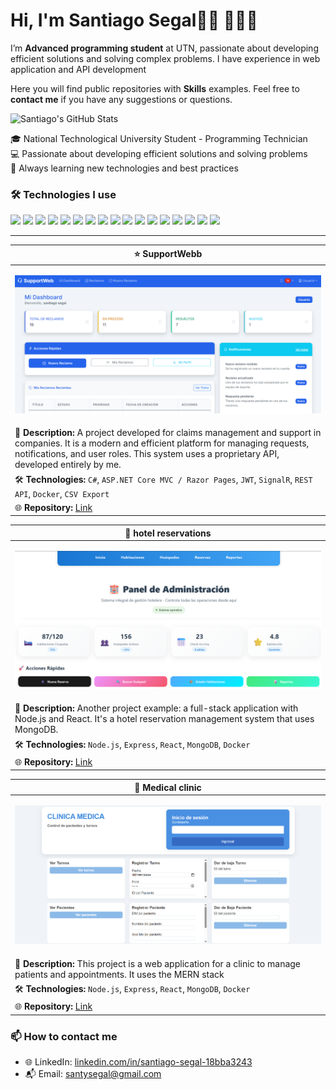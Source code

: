 <h1>Hi, I'm Santiago Segal👋🏽 👨🏽‍💻</h1>
<p>I’m <strong>Advanced programming student</strong> at UTN, passionate about developing efficient solutions and solving complex problems. I have experience in web application and API development</p>

<p>Here you will find public repositories with <strong>Skills</strong> examples. Feel free to <strong>contact me</strong> if you have any suggestions or questions.</p>


<img alt="Santiago's GitHub Stats" src="https://github-readme-stats.vercel.app/api?username=Santucho12&amp;show_icons=true&amp;include_all_commits=true&amp;count_private=true&amp;bg_color=ffffff&amp;title_color=3399ff&amp;text_color=242424ff&amp;icon_color=3455ccff&amp;ring_color=3399ff">



<p>
🎓 National Technological University Student - Programming Technician<br>
💻 Passionate about developing efficient solutions and solving problems<br>
🚀 Always learning new technologies and best practices
</p>

### 🛠️ Technologies I use
<p align="left">
    <img src="https://img.shields.io/badge/-C%23-239120?style=flat&logo=c-sharp&logoColor=white" />
    <img src="https://img.shields.io/badge/-ASP.NET-512BD4?style=flat&logo=dotnet&logoColor=white" />
    <img src="https://img.shields.io/badge/-Razor-512BD4?style=flat&logo=dotnet&logoColor=white" />
    <img src="https://img.shields.io/badge/-Blazor-512BD4?style=flat&logo=blazor&logoColor=white" />
    <img src="https://img.shields.io/badge/-ADO.NET-512BD4?style=flat&logo=dotnet&logoColor=white" />
    <img src="https://img.shields.io/badge/-Entity%20Framework-6DB33F?style=flat&logo=.net&logoColor=white" />
    <!-- JS/Backend & DB -->
    <img src="https://img.shields.io/badge/-Node.js-339933?style=flat&logo=node.js&logoColor=white" />
    <img src="https://img.shields.io/badge/-Express-000000?style=flat&logo=express&logoColor=white" />
    <img src="https://img.shields.io/badge/-SQL-4479A1?style=flat&logo=postgresql&logoColor=white" />
    <img src="https://img.shields.io/badge/-MongoDB-47A248?style=flat&logo=mongodb&logoColor=white" />
    <!-- Otros -->
    <img src="https://img.shields.io/badge/-Python-3776AB?style=flat&logo=python&logoColor=white" />
        <!-- Web core -->
    <img src="https://img.shields.io/badge/-HTML-E34F26?style=flat&logo=html5&logoColor=white" />
    <img src="https://img.shields.io/badge/-CSS-1572B6?style=flat&logo=css3&logoColor=white" />
    <img src="https://img.shields.io/badge/-JavaScript-F7DF1E?style=flat&logo=javascript&logoColor=black" />
    <!-- Otros -->
    <img src="https://img.shields.io/badge/-xUnit-02569B?style=flat&logo=xunit&logoColor=white" />
    <img src="https://img.shields.io/badge/-Docker-2496ED?style=flat&logo=docker&logoColor=white" />
    <img src="https://img.shields.io/badge/-JWT-000000?style=flat&logo=jsonwebtokens&logoColor=white" />
</p>


---






| **⭐ SupportWebb** |
|------------------------------------------------------------------------------|
| <p align="center"> <img src="images/Captura%20de%20pantalla%202025-08-26%20021233.png" width="800" > </p> |
|🔹 **Description:** A project developed for claims management and support in companies. It is a modern and efficient platform for managing requests, notifications, and user roles. This system uses a proprietary API, developed entirely by me. |
| 🛠️ **Technologies:** `C#`, `ASP.NET Core MVC / Razor Pages`, `JWT`, `SignalR`, `REST API`, `Docker`, `CSV Export` |
| 🌐 **Repository:** [Link](https://github.com/Santucho12/Proyecto-SupportWebb-.Net.git) |


| **🥈 hotel reservations** |
|------------------------------------------------------------------------------|
| <p align="center"> <img src="images/Captura%20de%20pantalla%202025-08-26%20021812.png" width="800" > </p> |
| 🔹 **Description:** Another project example: a full-stack application with Node.js and React. It's a hotel reservation management system that uses MongoDB. |
| 🛠️ **Technologies:** `Node.js`, `Express`, `React`, `MongoDB`, `Docker` |
| 🌐 **Repository:** [Link](https://github.com/Santucho12/HotelReservas-proyectoFinal-BaseDeDatos2.git) |

| **🥈 Medical clinic** |
|------------------------------------------------------------------------------|
| <p align="center"> <img src="images/Captura%20de%20pantalla%202025-08-26%20021942.png" width="800" > </p> |
| 🔹 **Description:** This project is a web application for a clinic to manage patients and appointments. It uses the MERN stack |
| 🛠️ **Technologies:** `Node.js`, `Express`, `React`, `MongoDB`, `Docker` |
| 🌐 **Repository:** [Link](https://github.com/Santucho12/ClinicaMedica-proyecto-programacion3.git) |


### 📫 How to contact me
- 🌐 LinkedIn: [linkedin.com/in/santiago-segal-18bba3243](https://linkedin.com/in/santiago-segal-18bba3243)
- 📬 Email: santysegal@gmail.com
